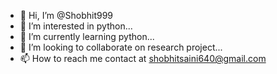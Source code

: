 - 👋 Hi, I’m @Shobhit999
- 👀 I’m interested in python...
- 🌱 I’m currently learning python...
- 💞️ I’m looking to collaborate on research project...
- 📫 How to reach me contact at shobhitsaini640@gmail.com

<!---
Shobhit999/Shobhit999 is a ✨ special ✨ repository because its `README.md` (this file) appears on your GitHub profile.
You can click the Preview link to take a look at your changes.
--->
